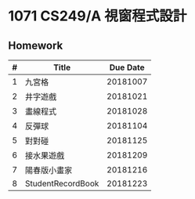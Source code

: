 # 1071 CS249/A 視窗程式設計

## Homework

| #    | Title             | Due Date |
| ---- | ----------------- | -------- |
| 1    | 九宮格            | 20181007 |
| 2    | 井字遊戲          | 20181021 |
| 3    | 畫線程式          | 20181028 |
| 4    | 反彈球            | 20181104 |
| 5    | 對對碰            | 20181125 |
| 6    | 接水果遊戲        | 20181209 |
| 7    | 陽春版小畫家      | 20181216 |
| 8    | StudentRecordBook | 20181223 |

